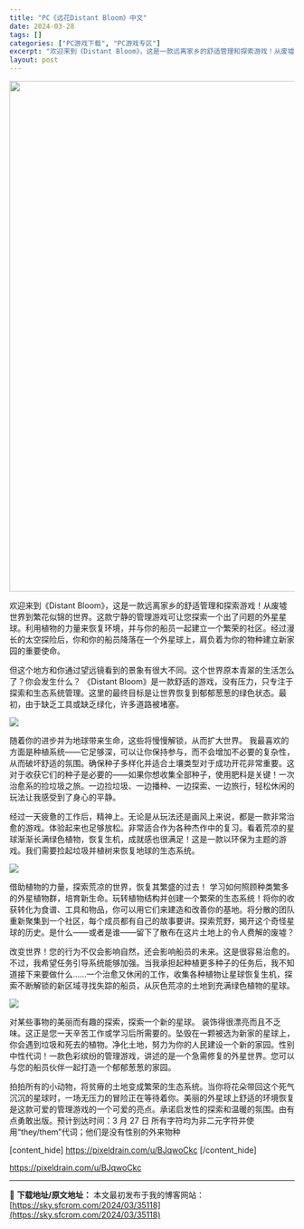 ```yaml
---
title: "PC《远花Distant Bloom》中文"
date: 2024-03-28
tags: []
categories: ["PC游戏下载", "PC游戏专区"]
excerpt: "欢迎来到《Distant Bloom》，这是一款远离家乡的舒适管理和探索游戏！从废墟世界到繁花似锦的世界。这款宁静的管理游戏可让您探索一个出了问题的外星星球。利用植物的力量来恢复环境，并与你的船员一起建立一个繁荣的社区。经过漫长的太空探险后，你和你的船员降落在一个外星球上，肩负着为你的物种建立新家园&hellip;"
layout: post
---
```


<img class="size-full wp-image-35119 aligncenter" src="https://sky.sfcrom.com/wp-content/uploads/2024/03/202403280022377.webp" alt="" width="600" height="900" />

欢迎来到《Distant Bloom》，这是一款远离家乡的舒适管理和探索游戏！从废墟世界到繁花似锦的世界。这款宁静的管理游戏可让您探索一个出了问题的外星星球。利用植物的力量来恢复环境，并与你的船员一起建立一个繁荣的社区。经过漫长的太空探险后，你和你的船员降落在一个外星球上，肩负着为你的物种建立新家园的重要使命。

但这个地方和你通过望远镜看到的景象有很大不同。这个世界原本青翠的生活怎么了？你会发生什么？ 《Distant Bloom》是一款舒适的游戏，没有压力，只专注于探索和生态系统管理。这里的最终目标是让世界恢复到郁郁葱葱的绿色状态。最初，由于缺乏工具或缺乏绿化，许多道路被堵塞。

<img src="https://sky.sfcrom.com/wp-content/uploads/2024/03/20240329081144-ab95b.jpeg" />

随着你的进步并为地球带来生命，这些将慢慢解锁，从而扩大世界。
我最喜欢的方面是种植系统——它足够深，可以让你保持参与，而不会增加不必要的复杂性，从而破坏舒适的氛围。确保种子多样化并适合土壤类型对于成功开花非常重要。这对于收获它们的种子是必要的——如果你想收集全部种子，使用肥料是关键！一次治愈系的捡垃圾之旅。一边捡垃圾、一边播种、一边探索、一边旅行，轻松休闲的玩法让我感受到了身心的平静。

经过一天疲惫的工作后，精神上。无论是从玩法还是画风上来说，都是一款非常治愈的游戏。体验起来也足够放松。非常适合作为各种杰作中的复习。看着荒凉的星球渐渐长满绿色植物，恢复生机，成就感也很满足！这是一款以环保为主题的游戏。我们需要捡起垃圾并植树来恢复地球的生态系统。

<img src="https://sky.sfcrom.com/wp-content/uploads/2024/03/20240329081145-7bd0c.jpeg" />

借助植物的力量，探索荒凉的世界，恢复其繁盛的过去！
学习如何照顾种类繁多的外星植物群，培育新生命。玩转植物结构并创建一个繁荣的生态系统！将你的收获转化为食谱、工具和物品，你可以用它们来建造和改善你的基地。将分散的团队重新聚集到一个社区，每个成员都有自己的故事要讲。探索荒野，揭开这个奇怪星球的历史。是什么——或者是谁——留下了散布在这片土地上的令人费解的废墟？

改变世界！您的行为不仅会影响自然，还会影响船员的未来。这是很容易治愈的。不过，我希望任务引导系统能够加强。当我承担起种植更多种子的任务后，我不知道接下来要做什么……一个治愈又休闲的工作，收集各种植物让星球恢复生机，探索不断解锁的新区域寻找失踪的船员，从灰色荒凉的土地到充满绿色植物的星球。

<img src="https://sky.sfcrom.com/wp-content/uploads/2024/03/20240329081145-ccb42.jpeg" />

对某些事物的美丽而有趣的探索，探索一个新的星球。
装饰得很漂亮而且不乏味。这正是您一天辛苦工作或学习后所需要的。坠毁在一颗被选为新家的星球上，你会遇到垃圾和死去的植物。净化土地，努力为你的人民建设一个新的家园。性别中性代词！一款色彩缤纷的管理游戏，讲述的是一个急需修复的外星世界。您可以与您的船员伙伴一起打造一个郁郁葱葱的家园。

拍拍所有的小动物，将贫瘠的土地变成繁荣的生态系统。当你将花朵带回这个死气沉沉的星球时，一场无压力的冒险正在等待着你。美丽的外星球上舒适的环境恢复是这款可爱的管理游戏的一个可爱的亮点。承诺启发性的探索和温暖的氛围。由有点勇敢出版。预计到达时间：3 月 27 日 所有字符均为非二元字符并使用“they/them”代词；他们是没有性别的外来物种

[content_hide]
https://pixeldrain.com/u/BJqwoCkc
[/content_hide]

<!--wechatfans start-->
https://pixeldrain.com/u/BJqwoCkc
<!--wechatfans end-->

---
📖 **下载地址/原文地址：** 本文最初发布于我的博客网站：[https://sky.sfcrom.com/2024/03/35118](https://sky.sfcrom.com/2024/03/35118)
